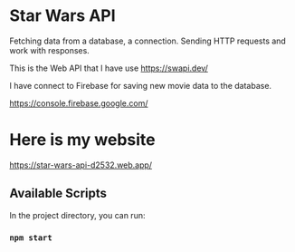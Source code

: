 # Star Wars API

Fetching data from a database, a connection. Sending HTTP requests and work with responses.

This is the Web API that I have use https://swapi.dev/

I have connect to Firebase for saving new movie data to the database.

https://console.firebase.google.com/

# Here is my website

https://star-wars-api-d2532.web.app/

## Available Scripts

In the project directory, you can run:

### `npm start`
